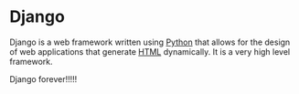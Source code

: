 # Django

Django is a web framework written using [Python](/wiki/Python) that allows for the design of web applications that generate [HTML](/wiki/HTML) dynamically. It is a very high level framework.

Django forever!!!!!